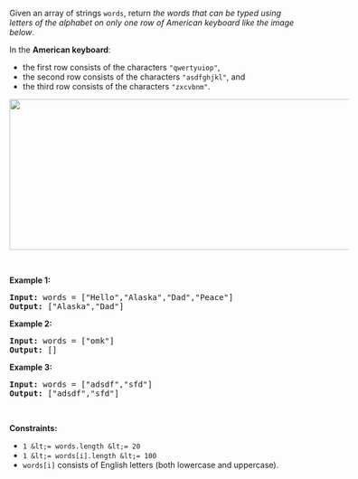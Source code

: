 Given an array of strings `` words ``, return _the words that can be typed using letters of the alphabet on only one row of American keyboard like the image below_.

In the __American keyboard__:

*   the first row consists of the characters `` "qwertyuiop" ``,
*   the second row consists of the characters `` "asdfghjkl" ``, and
*   the third row consists of the characters `` "zxcvbnm" ``.

<img alt="" src="https://assets.leetcode.com/uploads/2018/10/12/keyboard.png" style="width: 800px; max-width: 600px; height: 267px;"/>

&nbsp;

__Example 1:__

<pre>
<strong>Input:</strong> words = ["Hello","Alaska","Dad","Peace"]
<strong>Output:</strong> ["Alaska","Dad"]
</pre>

__Example 2:__

<pre>
<strong>Input:</strong> words = ["omk"]
<strong>Output:</strong> []
</pre>

__Example 3:__

<pre>
<strong>Input:</strong> words = ["adsdf","sfd"]
<strong>Output:</strong> ["adsdf","sfd"]
</pre>

&nbsp;

__Constraints:__

*   `` 1 &lt;= words.length &lt;= 20 ``
*   `` 1 &lt;= words[i].length &lt;= 100 ``
*   `` words[i] `` consists of English letters (both lowercase and uppercase).&nbsp;